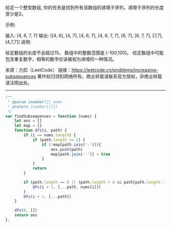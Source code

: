 给定一个整型数组, 你的任务是找到所有该数组的递增子序列，递增子序列的长度至少是2。

示例:

输入: [4, 6, 7, 7]
输出: [[4, 6], [4, 7], [4, 6, 7], [4, 6, 7, 7], [6, 7], [6, 7, 7], [7,7], [4,7,7]]
说明:

给定数组的长度不会超过15。
数组中的整数范围是 [-100,100]。
给定数组中可能包含重复数字，相等的数字应该被视为递增的一种情况。

来源：力扣（LeetCode）
链接：https://leetcode.cn/problems/increasing-subsequences
著作权归领扣网络所有。商业转载请联系官方授权，非商业转载请注明出处。

---

```javascript
/**
 * @param {number[]} nums
 * @return {number[][]}
 */
var findSubsequences = function (nums) {
    let ans = []
    let map = {}
    function dfs(i, path) {
        if (i == nums.length) {
            if (path.length >= 2) {
                if (!map[path.join('-')]){
                    ans.push(path)
                    map[path.join('-')] = true
                }
            }
            return
        }

        if (path.length == 0 || (path.length > 0 && path[path.length - 1] <= nums[i])) {
            dfs(i + 1, [...path, nums[i]])
        }
        dfs(i + 1, [...path])
    }

    dfs(0, [])
    return ans
};
```